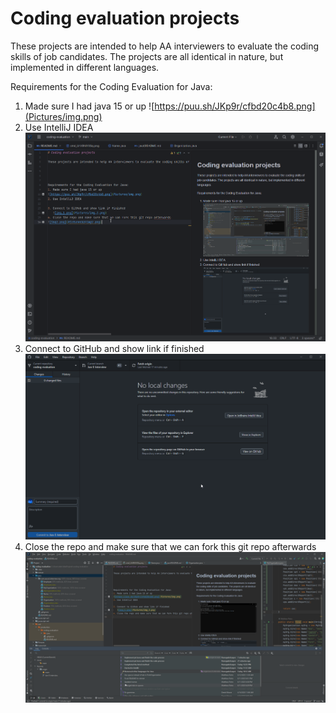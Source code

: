 # Coding evaluation projects

These projects are intended to help AA interviewers to evaluate the coding skills of job candidates. The projects are all identical in nature, but implemented in different languages.




Requirements for the Coding Evaluation for Java:
1. Made sure I had java 15 or up
![https://puu.sh/JKp9r/cfbd20c4b8.png](Pictures/img.png)
2. Use IntelliJ IDEA
![img3.png](Pictures/img3.png)
3. Connect to GitHub and show link if finished
   ![img_1.png](Pictures/img_1.png)
4. Close the repo and make sure that we can fork this git repo afterwards
![img2.png](Pictures%2Fimg2.png)